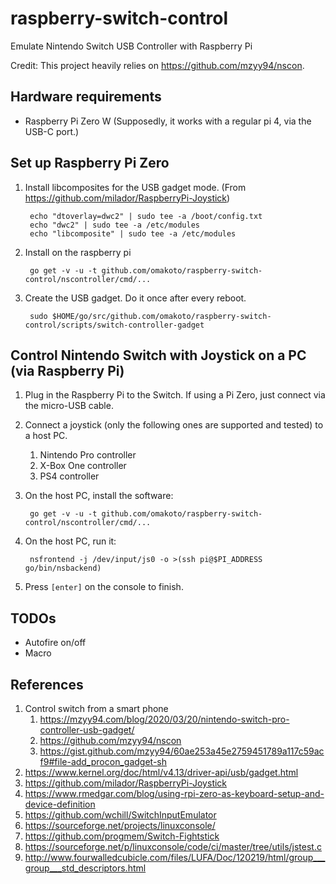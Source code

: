 # raspberry-switch-control

Emulate Nintendo Switch USB Controller with Raspberry Pi

Credit: This project heavily relies on https://github.com/mzyy94/nscon.

## Hardware requirements
* Raspberry Pi Zero W (Supposedly, it works with a regular pi 4, via the USB-C port.)

## Set up Raspberry Pi Zero

1. Install libcomposites for the USB gadget mode. (From <https://github.com/milador/RaspberryPi-Joystick>)

        echo "dtoverlay=dwc2" | sudo tee -a /boot/config.txt
        echo "dwc2" | sudo tee -a /etc/modules
        echo "libcomposite" | sudo tee -a /etc/modules

1. Install on the raspberry pi

        go get -v -u -t github.com/omakoto/raspberry-switch-control/nscontroller/cmd/...

1. Create the USB gadget. Do it once after every reboot.

        sudo $HOME/go/src/github.com/omakoto/raspberry-switch-control/scripts/switch-controller-gadget

## Control Nintendo Switch with Joystick on a PC (via Raspberry Pi)

1. Plug in the Raspberry Pi to the Switch. If using a Pi Zero, just connect via the micro-USB cable.

1. Connect a joystick (only the following ones are supported and tested) to a host PC.
    1. Nintendo Pro controller
    1. X-Box One controller
    1. PS4 controller

1. On the host PC, install the software:

        go get -v -u -t github.com/omakoto/raspberry-switch-control/nscontroller/cmd/...

1. On the host PC, run it:

        nsfrontend -j /dev/input/js0 -o >(ssh pi@$PI_ADDRESS go/bin/nsbackend) 

1. Press `[enter]` on the console to finish.



## TODOs

- Autofire on/off
- Macro


## References
1. Control switch from a smart phone
    1. https://mzyy94.com/blog/2020/03/20/nintendo-switch-pro-controller-usb-gadget/
    1. https://github.com/mzyy94/nscon
    1. https://gist.github.com/mzyy94/60ae253a45e2759451789a117c59acf9#file-add_procon_gadget-sh
1. https://www.kernel.org/doc/html/v4.13/driver-api/usb/gadget.html
1. https://github.com/milador/RaspberryPi-Joystick
1. https://www.rmedgar.com/blog/using-rpi-zero-as-keyboard-setup-and-device-definition
1. https://github.com/wchill/SwitchInputEmulator
1. https://sourceforge.net/projects/linuxconsole/
1. https://github.com/progmem/Switch-Fightstick
1. https://sourceforge.net/p/linuxconsole/code/ci/master/tree/utils/jstest.c
1. http://www.fourwalledcubicle.com/files/LUFA/Doc/120219/html/group___group___std_descriptors.html
